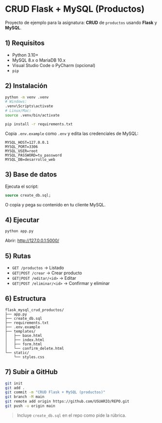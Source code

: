 # CRUD Flask + MySQL (Productos)

Proyecto de ejemplo para la asignatura: **CRUD** de `productos` usando **Flask** y **MySQL**.

## 1) Requisitos
- Python 3.10+
- MySQL 8.x o MariaDB 10.x
- Visual Studio Code o PyCharm (opcional)
- `pip`

## 2) Instalación
```bash
python -m venv .venv
# Windows:
.venv\Scripts\activate
# Linux/Mac:
source .venv/bin/activate

pip install -r requirements.txt
```

Copia `.env.example` como `.env` y edita las credenciales de MySQL:
```
MYSQL_HOST=127.0.0.1
MYSQL_PORT=3306
MYSQL_USER=root
MYSQL_PASSWORD=tu_password
MYSQL_DB=desarrollo_web
```

## 3) Base de datos
Ejecuta el script:
```sql
source create_db.sql;
```
O copia y pega su contenido en tu cliente MySQL.

## 4) Ejecutar
```bash
python app.py
```
Abrir: http://127.0.0.1:5000/

## 5) Rutas
- `GET /productos` → Listado
- `GET|POST /crear` → Crear producto
- `GET|POST /editar/<id>` → Editar
- `GET|POST /eliminar/<id>` → Confirmar y eliminar

## 6) Estructura
```
flask_mysql_crud_productos/
├── app.py
├── create_db.sql
├── requirements.txt
├── .env.example
├── templates/
│   ├── base.html
│   ├── index.html
│   ├── form.html
│   └── confirm_delete.html
└── static/
    └── styles.css
```

## 7) Subir a GitHub
```bash
git init
git add .
git commit -m "CRUD Flask + MySQL (productos)"
git branch -M main
git remote add origin https://github.com/USUARIO/REPO.git
git push -u origin main
```

> Incluye `create_db.sql` en el repo como pide la rúbrica.